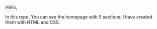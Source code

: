 Hello,

In this repo. You can see the homepage with 5 sections. I have created them with HTML and CSS.
